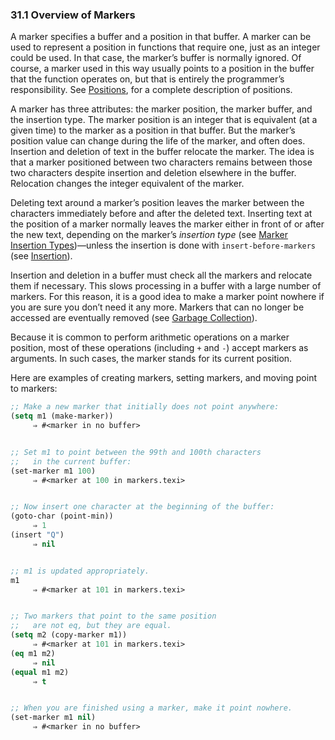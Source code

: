 

### 31.1 Overview of Markers

A marker specifies a buffer and a position in that buffer. A marker can be used to represent a position in functions that require one, just as an integer could be used. In that case, the marker’s buffer is normally ignored. Of course, a marker used in this way usually points to a position in the buffer that the function operates on, but that is entirely the programmer’s responsibility. See [Positions](Positions.html), for a complete description of positions.

A marker has three attributes: the marker position, the marker buffer, and the insertion type. The marker position is an integer that is equivalent (at a given time) to the marker as a position in that buffer. But the marker’s position value can change during the life of the marker, and often does. Insertion and deletion of text in the buffer relocate the marker. The idea is that a marker positioned between two characters remains between those two characters despite insertion and deletion elsewhere in the buffer. Relocation changes the integer equivalent of the marker.

Deleting text around a marker’s position leaves the marker between the characters immediately before and after the deleted text. Inserting text at the position of a marker normally leaves the marker either in front of or after the new text, depending on the marker’s *insertion type* (see [Marker Insertion Types](Marker-Insertion-Types.html))—unless the insertion is done with `insert-before-markers` (see [Insertion](Insertion.html)).

Insertion and deletion in a buffer must check all the markers and relocate them if necessary. This slows processing in a buffer with a large number of markers. For this reason, it is a good idea to make a marker point nowhere if you are sure you don’t need it any more. Markers that can no longer be accessed are eventually removed (see [Garbage Collection](Garbage-Collection.html)).

Because it is common to perform arithmetic operations on a marker position, most of these operations (including `+` and `-`) accept markers as arguments. In such cases, the marker stands for its current position.

Here are examples of creating markers, setting markers, and moving point to markers:

```lisp
;; Make a new marker that initially does not point anywhere:
(setq m1 (make-marker))
     ⇒ #<marker in no buffer>
```

```lisp
```

```lisp
;; Set m1 to point between the 99th and 100th characters
;;   in the current buffer:
(set-marker m1 100)
     ⇒ #<marker at 100 in markers.texi>
```

```lisp
```

```lisp
;; Now insert one character at the beginning of the buffer:
(goto-char (point-min))
     ⇒ 1
(insert "Q")
     ⇒ nil
```

```lisp
```

```lisp
;; m1 is updated appropriately.
m1
     ⇒ #<marker at 101 in markers.texi>
```

```lisp
```

```lisp
;; Two markers that point to the same position
;;   are not eq, but they are equal.
(setq m2 (copy-marker m1))
     ⇒ #<marker at 101 in markers.texi>
(eq m1 m2)
     ⇒ nil
(equal m1 m2)
     ⇒ t
```

```lisp
```

```lisp
;; When you are finished using a marker, make it point nowhere.
(set-marker m1 nil)
     ⇒ #<marker in no buffer>
```
